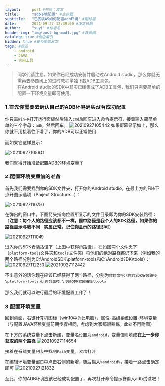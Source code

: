 ```yaml
---
layout:     post #布局：发文
title:      "adb环境配置" #主标题
subtitle:   "已安装AS如何配置adb环境" #副标题
date:       2021-09-27 12:39:00 #发文日期
author:     "suyi" #作者名
header-img: "img/post-bg-mod1.jpg" #背景图
catalog: true #侧边索引
hidden: true #是否偷偷发文
tags: #标签
    - android
    - JAVA
    - 实用工具
---
```

> 同学们请注意，如果你已经成功安装并启动过Android studio，那么你就无需再去参照网上的过时教程单独下载ADB工具包。<br>在Android studio的SDK中其实已经集成了ADB工具包，我们只需要简单的配置一下环境变量即可使用。

### 1.首先你需要去确认自己的ADB环境确实没有成功配置
你只需`Win+R`打开运行面板然后输入`cmd`后回车进入命令提示符，接着输入简简单单的三个字母：`adb`，然后回车。
![20210927105442](https://i.loli.net/2021/09/27/9fOUbi5mHYkpjZM.png)
如果屏幕显示如上，那么你就不用接着往下看了，你的ADB可以正常使用<br><br>而如果它这样显示：

![20210927105941](https://i.loli.net/2021/09/27/nDudCKVJN4LlHm1.png)

我们就得开始准备配置ADB的环境变量了
### 2.配置环境变量前的准备
首先我们需要找到你的SDK文件夹，打开你的Android studio，在最上方的File下点开图示选项（Project Structure…）：

![20210927110750](https://i.loli.net/2021/09/27/yza9B7pEHldZFjW.png)

在弹出的窗口中，下图箭头指向位置所显示的文件目录即为你的SDK安装路径：（**注意：每个人的路径应该都不一样，图中路径是我个人的SDK路径，如果你的路径显示与我不同，实属正常。记住你显示的路径即可**）

![20210927111049](https://i.loli.net/2021/09/27/Os3B6U1VifKQFpy.png)

进入你的SDK安装路径下（上图中获得的路径），在如图两个文件夹下（`platform-tools`文件夹和`tools`文件夹）将他们的绝对路径都记下来（例如我的两个路径分别为C:\AndroidSDK\platform-tools和C:\AndroidSDK\tools）：
![20210927112250](https://i.loli.net/2021/09/27/dGwLRfe3nX1pNbi.png)
![20210927112442](https://i.loli.net/2021/09/27/DopejhAMuTUwrFv.png)

不出意外的话你现在应该已经获得了两个路径，分别为`你的盘符:\你的SDK安装路径\platform-tools` 和 `你的盘符:\你的SDK安装路径\tools`<br><br>
那么我们就可以进行最后的环境配置工作了！
### 3.配置环境变量
回到桌面，右键计算机图标（win10中为此电脑），属性-高级系统设置-环境变量（与配置JAVA环境变量前期步骤相同，考虑到大家都很熟练，此处不再附图）

在下方的系统变量下点击新建，变量名设置为`android`，变量值则填成**在上一步你获取的两个路径**
![20210927114654](https://i.loli.net/2021/09/27/fn8Vz9IpOlFgeME.png)

接着在系统变量列表中找到`Path`变量，双击打开

在编辑环境变量窗口中点击右侧的新增，随后输入`%android%`，接着一路点击确定即可
![20210927121832](https://i.loli.net/2021/09/27/nu98Pcrqha4XRAd.png)

至此，你的ADB环境应该已经成功配置了，再次打开命令提示符输入adb试试吧！